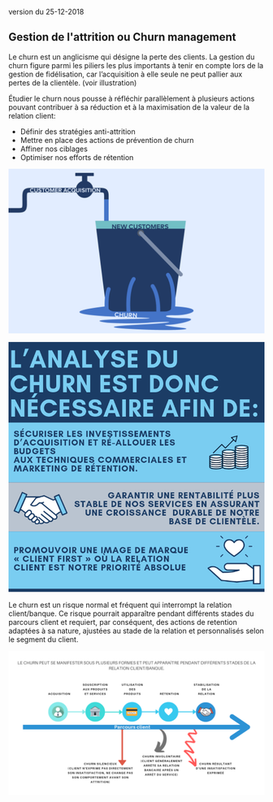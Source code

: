 version du 25-12-2018

## Gestion de l'attrition ou Churn management
Le churn est un anglicisme qui désigne la perte des clients. La gestion du churn figure parmi les
piliers les plus importants à tenir en compte lors de la gestion de fidélisation, car l’acquisition à elle
seule ne peut pallier aux pertes de la clientèle. (voir illustration)

Étudier le churn nous pousse à réfléchir parallèlement à plusieurs actions pouvant contribuer à sa
réduction et à la maximisation de la valeur de la relation client:
- Définir des stratégies anti-attrition
- Mettre en place des actions de prévention de churn
- Affiner nos ciblages
- Optimiser nos efforts de rétention

![churn-illustration](image.png)

![Alt text](image-1.png)

Le churn est un risque normal et fréquent qui interrompt la relation client/banque. Ce risque pourrait
apparaître pendant différents stades du parcours client et requiert, par conséquent, des actions de
retention adaptées à sa nature, ajustées au stade de la relation et personnalisés selon le segment du
client.

![Alt text](image-2.png)
